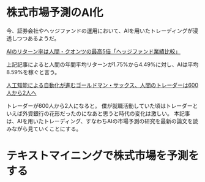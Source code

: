 # 株式市場予測のAI化

今、証券会社やヘッジファンドの運用において、AIを用いたトレーディングが浸透しつつあるようだ。

[AIのリターン率は人間・クオンツの最高5倍「ヘッジファンド業績比較」](http://www.excite.co.jp/News/economy_g/20170310/zuuonline_142168.html)

上記記事によると人間の年間平均リターンが1.75%から4.49%に対し、AIは平均8.59%を稼ぐと言う。

[人工知能による自動化が進むゴールドマン・サックス、人間のトレーダーは600人から2人へ](http://gigazine.net/news/20170208-goldman-sachs-automation/)

トレーダーが600人から2人になると。
僕が就職活動していた頃はトレーダーといえば外資銀行の花形だったのになあと思うと時代の変化は激しい。
本記事は、AIを用いたトレーディング、すなわちAIの市場予測の研究を最新の論文を読みながら見ていくことにする。

# テキストマイニングで株式市場を予測をする





